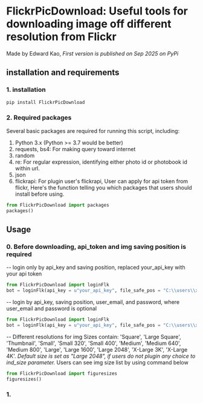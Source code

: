 # FlickrPicDownload: Useful tools for downloading image off different resolution from Flickr
Made by Edward Kao, *First version is published on Sep 2025 on PyPi*

## installation and requirements
### 1. installation
```bash
pip install FlickrPicDownload
```

### 2. Required packages
Several basic packages are required for running this script, including:
1. Python 3.x (Python >= 3.7 would be better)
2. requests, bs4: For making query toward internet
3. random
4. re: For regular expression, identifying either photo id or photobook id within url.
5. json
6. flickrapi: For plugin user's flickrapi, User can apply for api token from flickr,
Here's the function telling you which packages that users should install before using.
```python
from FlickrPicDownload import packages
packages()
```

## Usage
### 0. Before downloading, api_token and img saving position is required
-- login only by api_key and saving position, replaced your_api_key with your api token
```python
from FlickrPicDownload import loginFlk
bot = loginFlk(api_key = u"your_api_key", file_safe_pos = "C:\\users\\xxxx\\target_folder\\")
```
-- login by api_key, saving position, user_email, and password, where user_email and password is optional
```python
from FlickrPicDownload import loginFlk
bot = loginFlk(api_key = u"your_api_key", file_safe_pos = "C:\\users\\xxxx\\target_folder\\", user_email = "your_flickr_account_email", user_pw = "your_flickr_password")
```
-- Different resolutions for img
Sizes contain: 'Square', 'Large Square', 'Thumbnail', 'Small', 'Small 320', 'Small 400', 'Medium', 'Medium 640', 'Medium 800', 'Large', 'Large 1600', 'Large 2048', 'X-Large 3K', 'X-Large 4K'. *Default size is set as "Large 2048", if users do not plugin any choice to ind_size parameter.*
Users can see img size list by using command below
```python
from FlickrPicDownload import figuresizes
figuresizes()
```
### 1. 







